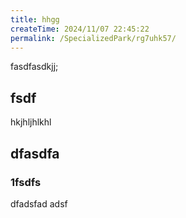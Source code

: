 ```yaml
---
title: hhgg
createTime: 2024/11/07 22:45:22
permalink: /SpecializedPark/rg7uhk57/
---
```



fasdfasdkjj;


## fsdf 


hkjhljhlkhl


## dfasdfa 

### 1fsdfs

dfadsfad adsf